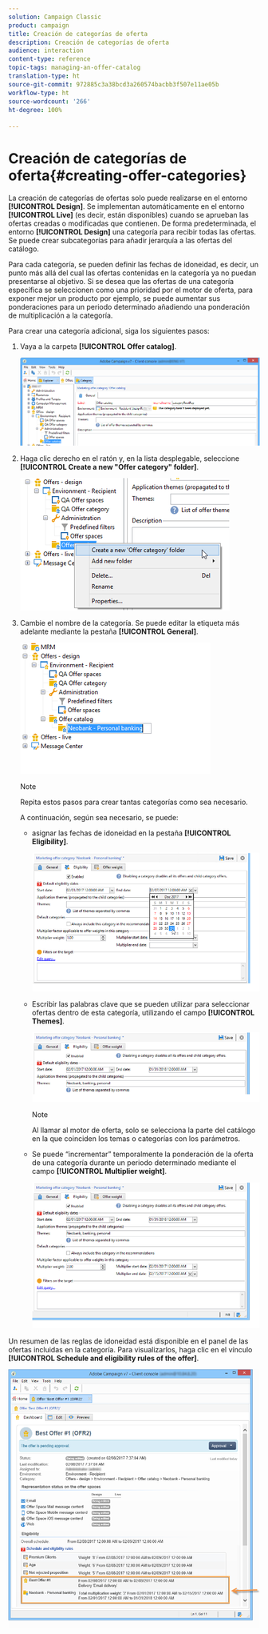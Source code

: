 ```yaml
---
solution: Campaign Classic
product: campaign
title: Creación de categorías de oferta
description: Creación de categorías de oferta
audience: interaction
content-type: reference
topic-tags: managing-an-offer-catalog
translation-type: ht
source-git-commit: 972885c3a38bcd3a260574bacbb3f507e11ae05b
workflow-type: ht
source-wordcount: '266'
ht-degree: 100%

---
```



# Creación de categorías de oferta{#creating-offer-categories}

La creación de categorías de ofertas solo puede realizarse en el entorno **[!UICONTROL Design]**. Se implementan automáticamente en el entorno **[!UICONTROL Live]** (es decir, están disponibles) cuando se aprueban las ofertas creadas o modificadas que contienen. De forma predeterminada, el entorno **[!UICONTROL Design]** una categoría para recibir todas las ofertas. Se puede crear subcategorías para añadir jerarquía a las ofertas del catálogo.

Para cada categoría, se pueden definir las fechas de idoneidad, es decir, un punto más allá del cual las ofertas contenidas en la categoría ya no puedan presentarse al objetivo. Si se desea que las ofertas de una categoría específica se seleccionen como una prioridad por el motor de oferta, para exponer mejor un producto por ejemplo, se puede aumentar sus ponderaciones para un periodo determinado añadiendo una ponderación de multiplicación a la categoría.

Para crear una categoría adicional, siga los siguientes pasos:

1. Vaya a la carpeta **[!UICONTROL Offer catalog]**.

   ![](assets/offer_cat_create_001.png)

1. Haga clic derecho en el ratón y, en la lista desplegable, seleccione **[!UICONTROL Create a new "Offer category" folder]**.

   ![](assets/offer_cat_create_002.png)

1. Cambie el nombre de la categoría. Se puede editar la etiqueta más adelante mediante la pestaña **[!UICONTROL General]**.

   ![](assets/offer_cat_create_003.png)

   >[!NOTE]
   >
   >Repita estos pasos para crear tantas categorías como sea necesario.

   A continuación, según sea necesario, se puede:

   * asignar las fechas de idoneidad en la pestaña **[!UICONTROL Eligibility]**.

      ![](assets/offer_cat_create_004.png)

   * Escribir las palabras clave que se pueden utilizar para seleccionar ofertas dentro de esta categoría, utilizando el campo **[!UICONTROL Themes]**.

      ![](assets/offer_cat_create_005.png)

      >[!NOTE]
      >
      >Al llamar al motor de oferta, solo se selecciona la parte del catálogo en la que coinciden los temas o categorías con los parámetros.

   * Se puede “incrementar” temporalmente la ponderación de la oferta de una categoría durante un periodo determinado mediante el campo **[!UICONTROL Multiplier weight]**.

      ![](assets/offer_cat_create_006.png)

Un resumen de las reglas de idoneidad está disponible en el panel de las ofertas incluidas en la categoría. Para visualizarlos, haga clic en el vínculo **[!UICONTROL Schedule and eligibility rules of the offer]**.

![](assets/offer_create_006.png)

